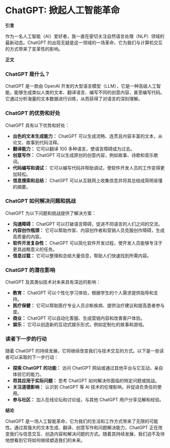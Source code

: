 # ChatGPT: 掀起人工智能革命

**引言**

作为一名人工智能（AI）爱好者，我一直在密切关注自然语言处理（NLP）领域的最新动态。ChatGPT 的出现无疑是这一领域的一场革命，它为我们与计算机交互的方式带来了变革性的影响。

**正文**

### ChatGPT 是什么？

ChatGPT 是一款由 OpenAI 开发的大型语言模型（LLM），它是一种高级人工智能，能够生成类似人类的文本、翻译语言、编写不同的创意内容，甚至编写代码。它通过分析海量的文本数据进行训练，从而获得了对语言的深刻理解。

### ChatGPT 的优势和好处

ChatGPT 具有以下优势和好处：

- **出色的文本生成能力：** ChatGPT 可以生成流畅、连贯且内容丰富的文本，从论文、故事到代码注释。
- **翻译能力：** 它可以翻译 100 多种语言，使语言障碍成为过去。
- **创意写作：** ChatGPT 可以生成原创的创意内容，例如故事、诗歌和音乐歌词。
- **代码编写和调试：** 它可以编写代码并帮助调试，使软件开发人员的工作变得更加轻松。
- **信息搜索和总结：** ChatGPT 可以从互联网上收集信息并将其总结成简明易懂的摘要。

### ChatGPT 如何解决问题和挑战

ChatGPT 为以下问题和挑战提供了解决方案：

- **沟通障碍：** ChatGPT 可以打破语言障碍，促进不同语言的人们之间的交流。
- **内容创作瓶颈：** 它可以帮助作家、内容创作者和营销人员克服创作障碍，生成高质量的内容。
- **软件开发复杂性：** ChatGPT 可以简化软件开发过程，使开发人员能够专注于更具战略意义的任务。
- **信息过载：** 它可以整理和总结大量信息，帮助人们快速找到所需内容。

### ChatGPT 的潜在影响

ChatGPT 及其类似技术对未来具有深远的影响：

- **教育：** ChatGPT 可以个性化学习体验，根据学生的个人需求提供指导和支持。
- **医疗保健：** 它可以帮助医疗专业人员诊断疾病、提供治疗建议和提高患者参与度。
- **商业：** ChatGPT 可以自动化客服、生成营销内容和改善客户体验。
- **娱乐：** 它可以创造新的互动式娱乐形式，例如定制化的故事和游戏。

### 读者下一步的行动

随着 ChatGPT 的持续发展，它将继续改变我们与技术交互的方式。以下是一些读者可以采取的下一步行动：

- **探索 ChatGPT 的功能：** 访问 ChatGPT 网站或通过其他平台与它互动，亲自体验它的能力。
- **将其应用于实际问题：** 思考 ChatGPT 如何解决你面临的特定问题或挑战。
- **关注道德影响：** 认识到 ChatGPT 等 AI 技术的伦理影响，并促进负责任的使用。
- **参与社区：** 加入在线论坛和讨论组，与其他 ChatGPT 用户分享见解和经验。

**结论**

ChatGPT 是一场人工智能革命，它为我们的生活和工作方式带来了无限的可能性。通过其强大的文本生成、翻译、创意写作和问题解决能力，ChatGPT 正在改变我们与信息交互、创造内容和解决问题的方式。随着其持续发展，我们迫不及待地想看到它将如何继续塑造我们的未来。
